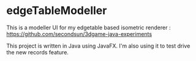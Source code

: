 # edgeTableModeller

This is a modeller UI for my edgetable based isometric renderer : https://github.com/secondsun/3dgame-java-experiments

This project is written in Java using JavaFX. I'm also using it to test drive the new records feature.